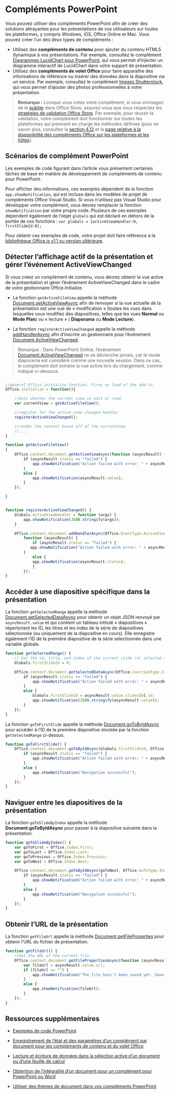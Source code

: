 # <a name="powerpoint-add-ins"></a>Compléments PowerPoint

Vous pouvez utiliser des compléments PowerPoint afin de créer des solutions attrayantes pour les présentations de vos utilisateurs sur toutes les plateformes, y compris Windows, iOS, Office Online et Mac. Vous pouvez créer l’un des deux types de compléments :

- Utilisez des **compléments de contenu** pour ajouter du contenu HTML5 dynamique à vos présentations. Par exemple, consultez le complément [Diagrammes LucidChart pour PowerPoint](https://store.office.com/en-us/app.aspx?assetid=WA104380117&ui=en-US&rs=en-US&ad=US&clickedfilter=OfficeProductFilter%3APowerPoint&productgroup=PowerPoint&homprd=PowerPoint&sourcecorrid=950950b7-aa6c-4766-95fa-e75d37266c21&homappcat=Productivity&homapppos=3&homchv=2&appredirect=false), qui vous permet d’injecter un diagramme interactif de LucidChart dans votre support de présentation.
- Utilisez des **compléments de volet Office** pour faire apparaître des informations de référence ou insérer des données dans la diapositive via un service. Par exemple, consultez le complément [Images Shutterstock](https://store.office.com/en-us/app.aspx?assetid=WA104380169&ui=en-US&rs=en-US&ad=US&clickedfilter=OfficeProductFilter%3APowerPoint&productgroup=PowerPoint&homprd=PowerPoint&sourcecorrid=950950b7-aa6c-4766-95fa-e75d37266c21&homappcat=Editor%2527s%2BPicks&homapppos=0&homchv=1&appredirect=false), qui vous permet d’ajouter des photos professionnelles à votre présentation. 

>**Remarque :** Lorsque vous créez votre complément, si vous envisagez de le [publier](../publish/publish.md) dans Office Store, assurez-vous que vous respectez les [stratégies de validation Office Store](https://msdn.microsoft.com/en-us/library/jj220035.aspx). Par exemple, pour réussir la validation, votre complément doit fonctionner sur toutes les plateformes qui prennent en charge les méthodes définies (pour en savoir plus, consultez la [section 4.12](https://msdn.microsoft.com/en-us/library/jj220035.aspx#Anchor_3) et la [page relative à la disponibilité des compléments Office sur les plateformes et les hôtes](https://dev.office.com/add-in-availability)).

## <a name="powerpoint-add-in-scenarios"></a>Scénarios de complément PowerPoint

Les exemples de code figurant dans l’article vous présentent certaines tâches de base en matière de développement de compléments de contenu pour PowerPoint. 

Pour afficher des informations, ces exemples dépendent de la fonction `app.showNotification`, qui est incluse dans les modèles de projet de compléments Office Visual Studio. Si vous n’utilisez pas Visual Studio pour développer votre complément, vous devrez remplacer la fonction `showNotification` par votre propre code. Plusieurs de ces exemples dépendent également de l’objet `globals` qui est déclaré en dehors de la portée de ces fonctions : `var globals = {activeViewHandler:0, firstSlideId:0};`

Pour obtenir ces exemples de code, votre projet doit faire référence à la [bibliothèque Office.js v1.1 ou version ultérieure](../../docs/develop/referencing-the-javascript-api-for-office-library-from-its-cdn.md).


## <a name="detect-the-presentations-active-view-and-handle-the-activeviewchanged-event"></a>Détecter l’affichage actif de la présentation et gérer l’événement ActiveViewChanged

Si vous créez un complément de contenu, vous devrez obtenir la vue active de la présentation et gérer l’événement ActiveViewChanged dans le cadre de votre gestionnaire Office.Initialize.


- La fonction  `getActiveFileView` appelle la méthode [Document.getActiveViewAsync](../../reference/shared/document.getactiveviewasync.md) afin de renvoyer si la vue actuelle de la présentation est une vue de « modification » (toutes les vues dans lesquelles vous modifiez des diapositives, telles que les vues **Normal** ou **Mode Plan**) ou « lecture » ( **Diaporama** ou **Mode Lecture**).


- La fonction `registerActiveViewChanged` appelle la méthode [addHandlerAsync](../../reference/shared/document.addhandlerasync.md) afin d’inscrire un gestionnaire pour l’événement [Document.ActiveViewChanged](../../reference/shared/document.activeviewchanged.md). 
> Remarque : Dans PowerPoint Online, l’événement [Document.ActiveViewChanged](../../reference/shared/document.activeviewchanged.md) ne se déclenche jamais, car le mode diaporama est considéré comme une nouvelle session. Dans ce cas, le complément doit extraire la vue active lors du chargement, comme indiqué ci-dessous.



```js

//general Office.initialize function. Fires on load of the add-in.
Office.initialize = function(){

    //Gets whether the current view is edit or read.
    var currentView = getActiveFileView();

    //register for the active view changed handler
    registerActiveViewChanged();

    //render the content based off of the currentView
    //....
}

function getActiveFileView()
{
    Office.context.document.getActiveViewAsync(function (asyncResult) {
        if (asyncResult.status == "failed") {
            app.showNotification("Action failed with error: " + asyncResult.error.message);
        }
        else {
            app.showNotification(asyncResult.value);
        }
    });

}


function registerActiveViewChanged() {
    Globals.activeViewHandler = function (args) {
        app.showNotification(JSON.stringify(args));
    }

    Office.context.document.addHandlerAsync(Office.EventType.ActiveViewChanged, Globals.activeViewHandler, 
        function (asyncResult) {
            if (asyncResult.status == "failed") {
           app.showNotification("Action failed with error: " + asyncResult.error.message);
        }
            else {
            app.showNotification(asyncResult.status);
            }
        });
}
```
    

## <a name="navigate-to-a-particular-slide-in-the-presentation"></a>Accéder à une diapositive spécifique dans la présentation

La fonction  `getSelectedRange` appelle la méthode [Document.getSelectedDataAsync](../../reference/shared/document.getselecteddataasync.md) pour obtenir un objet JSON renvoyé par `asyncResult.value` et qui contient un tableau intitulé « diapositives » répertoriant les ID, les titres et les index de la série de diapositives sélectionnée (ou uniquement de la diapositive en cours). Elle enregistre également l’ID de la première diapositive de la série sélectionnée dans une variable globale.


```js
function getSelectedRange() {
    // Get the id, title, and index of the current slide (or selected slides) and store the first slide id */
    Globals.firstSlideId = 0;

    Office.context.document.getSelectedDataAsync(Office.CoercionType.SlideRange, function (asyncResult) {
        if (asyncResult.status == "failed") {
            app.showNotification("Action failed with error: " + asyncResult.error.message);
        }
        else {
            Globals.firstSlideId = asyncResult.value.slides[0].id;
            app.showNotification(JSON.stringify(asyncResult.value));
        }
    });
}
```

La fonction  `goToFirstSlide` appelle la méthode [Document.goToByIdAsync](../../reference/shared/document.gotobyidasync.md) pour accéder à l’ID de la première diapositive stockée par la fonction `getSelectedRange` ci-dessus.




```js
function goToFirstSlide() {
    Office.context.document.goToByIdAsync(Globals.firstSlideId, Office.GoToType.Slide, function (asyncResult) {
        if (asyncResult.status == "failed") {
            app.showNotification("Action failed with error: " + asyncResult.error.message);
        }
        else {
            app.showNotification("Navigation successful");
        }
    });
}
```


## <a name="navigate-between-slides-in-the-presentation"></a>Naviguer entre les diapositives de la présentation

La fonction `goToSlideByIndex` appelle la méthode **Document.goToByIdAsync** pour passer à la diapositive suivante dans la présentation.


```js
function goToSlideByIndex() {
    var goToFirst = Office.Index.First;
    var goToLast = Office.Index.Last;
    var goToPrevious = Office.Index.Previous;
    var goToNext = Office.Index.Next;

    Office.context.document.goToByIdAsync(goToNext, Office.GoToType.Index, function (asyncResult) {
        if (asyncResult.status == "failed") {
            app.showNotification("Action failed with error: " + asyncResult.error.message);
        }
        else {
            app.showNotification("Navigation successful");
        }
    });
}
```

## <a name="get-the-url-of-the-presentation"></a>Obtenir l’URL de la présentation

La fonction `getFileUrl` appelle la méthode [Document.getFileProperties](../../reference/shared/document.getfilepropertiesasync.md) pour obtenir l’URL du fichier de présentation.


```js
function getFileUrl() {
    //Get the URL of the current file.
    Office.context.document.getFilePropertiesAsync(function (asyncResult) {
        var fileUrl = asyncResult.value.url;
        if (fileUrl == "") {
            app.showNotification("The file hasn't been saved yet. Save the file and try again");
        }
        else {
            app.showNotification(fileUrl);
        }
    });
}
```



## <a name="additional-resources"></a>Ressources supplémentaires
- [Exemples de code PowerPoint](https://dev.office.com/code-samples#?filters=powerpoint)

- [Enregistrement de l’état et des paramètres d’un complément par document pour les compléments de contenu et du volet Office](../../docs/develop/persisting-add-in-state-and-settings.md#how-to-save-add-in-state-and-settings-per-document-for-content-and-task-pane-add-ins)

- [Lecture et écriture de données dans la sélection active d’un document ou d’une feuille de calcul](../../docs/develop/read-and-write-data-to-the-active-selection-in-a-document-or-spreadsheet.md)
    
- [Obtention de l’intégralité d’un document pour un complément pour PowerPoint ou Word](../../docs/develop/get-the-whole-document-from-an-add-in-for-powerpoint-or-word.md)
    
- [Utiliser des thèmes de document dans vos compléments PowerPoint](../powerpoint/use-document-themes-in-your-powerpoint-add-ins.md)
    
